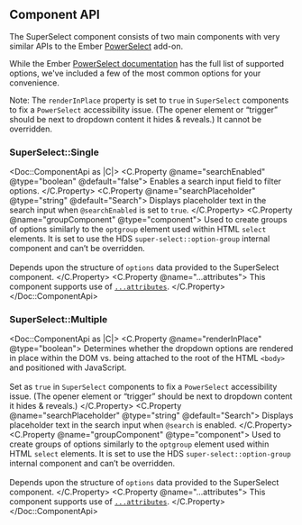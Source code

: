 ## Component API

The SuperSelect component consists of two main components with very similar APIs to the Ember [PowerSelect](https://ember-power-select.com/) add-on.

While the Ember [PowerSelect documentation](https://ember-power-select.com/docs) has the full list of supported options, we've included a few of the most common options for your convenience.

Note: The `renderInPlace` property is set to `true` in `SuperSelect` components to fix a `PowerSelect` accessibility issue. (The opener element or “trigger” should be next to dropdown content it hides & reveals.) It cannot be overridden.

### SuperSelect::Single

<Doc::ComponentApi as |C|>
  <C.Property @name="searchEnabled" @type="boolean" @default="false">
    Enables a search input field to filter options.
  </C.Property>
  <C.Property @name="searchPlaceholder" @type="string" @default="Search">
    Displays placeholder text in the search input when `@searchEnabled` is set to `true`.
  </C.Property>
  <C.Property @name="groupComponent" @type="component">
    Used to create groups of options similarly to the `optgroup` element used within HTML `select` elements. It is set to use the HDS `super-select::option-group` internal component and can’t be overridden.
    <br><br>
    Depends upon the structure of `options` data provided to the SuperSelect component.
  </C.Property>
  <C.Property @name="...attributes">
    This component supports use of [`...attributes`](https://guides.emberjs.com/release/in-depth-topics/patterns-for-components/#toc_attribute-ordering).
  </C.Property>
</Doc::ComponentApi>

### SuperSelect::Multiple

<Doc::ComponentApi as |C|>
  <C.Property @name="renderInPlace" @type="boolean">
    Determines whether the dropdown options are rendered in place within the DOM vs. being attached to the root of the HTML `<body>` and positioned with JavaScript.
    <br><br>
    Set as `true` in `SuperSelect` components to fix a `PowerSelect` accessibility issue. (The opener element or “trigger” should be next to dropdown content it hides & reveals.)
  </C.Property>
  <C.Property @name="searchPlaceholder" @type="string" @default="Search">
    Displays placeholder text in the search input when `@search` is enabled.
  </C.Property>
  <C.Property @name="groupComponent" @type="component">
    Used to create groups of options similarly to the `optgroup` element used within HTML `select` elements. It is set to use the HDS `super-select::option-group` internal component and can’t be overridden.
    <br><br>
    Depends upon the structure of `options` data provided to the SuperSelect component.
  </C.Property>
  <C.Property @name="...attributes">
    This component supports use of [`...attributes`](https://guides.emberjs.com/release/in-depth-topics/patterns-for-components/#toc_attribute-ordering).
  </C.Property>
</Doc::ComponentApi>

